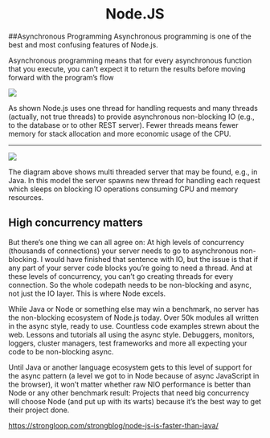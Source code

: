
# <center>Node.JS</center>

##Asynchronous Programming
Asynchronous  programming is  one of the best and most confusing features of Node.js.

Asynchronous programming means that for every asynchronous function that you execute, you can’t expect it to return the results before moving forward with the program’s flow

![](https://camo.githubusercontent.com/87a6cdbb3801eb4d1a5a712a70739da0fea31844/68747470733a2f2f692e696d6775722e636f6d2f6f7579504b6b662e706e67)

As shown Node.js uses one thread for handling requests and many threads (actually, not true threads) to provide asynchronous non-blocking IO (e.g., to the database or to other REST server). Fewer threads means fewer memory for stack allocation and more economic usage of the CPU.

---
![](https://camo.githubusercontent.com/c698dff4f9e75a944a7bcbce1a9117a8ea5b4b67/68747470733a2f2f696d6775722e636f6d2f43314c5156587a2e706e67)

The diagram above shows multi threaded server that may be found, e.g., in Java. In this model the server spawns new thread for handling each request which sleeps on blocking IO operations consuming CPU and memory resources.

## High concurrency matters
But there’s one thing we can all agree on: At high levels of concurrency (thousands of connections) your server needs to go to asynchronous non-blocking. I would have finished that sentence with IO, but the issue is that if any part of your server code blocks you’re going to need a thread. And at these levels of concurrency, you can’t go creating threads for every connection. So the whole codepath needs to be non-blocking and async, not just the IO layer. This is where Node excels.

While Java or Node or something else may win a benchmark, no server has the non-blocking ecosystem of Node.js today. Over 50k modules all written in the async style, ready to use. Countless code examples strewn about the web. Lessons and tutorials all using the async style. Debuggers, monitors, loggers, cluster managers, test frameworks and more all expecting your code to be non-blocking async.

Until Java or another language ecosystem gets to this level of support for the async pattern (a level we got to in Node because of async JavaScript in the browser), it won’t matter whether raw NIO performance is better than Node or any other benchmark result: Projects that need big concurrency will choose Node (and put up with its warts) because it’s the best way to get their project done.


https://strongloop.com/strongblog/node-js-is-faster-than-java/


